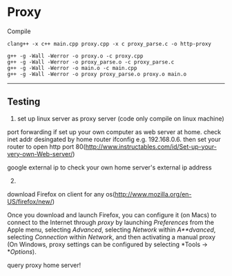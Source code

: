 # Proxy

Compile
```
clang++ -x c++ main.cpp proxy.cpp -x c proxy_parse.c -o http-proxy

g++ -g -Wall -Werror -o proxy.o -c proxy.cpp
g++ -g -Wall -Werror -o proxy_parse.o -c proxy_parse.c
g++ -g -Wall -Werror -o main.o -c main.cpp
g++ -g -Wall -Werror -o proxy proxy_parse.o proxy.o main.o
```

---

## Testing 

1. set up linux server as proxy server (code only compile on linux machine)

port forwarding if set up your own computer as web server at home. check inet addr desingated by home router ifconfig e.g. 192.168.0.6. then set your router to open http port 80(http://www.instructables.com/id/Set-up-your-very-own-Web-server/)

google external ip to check your own home server's external ip address

2. 

download Firefox on client for any os(http://www.mozilla.org/en-US/firefox/new/)
 
 Once you download and launch Firefox, you can configure it (on Macs) to connect to the Internet through *proxy* by launching *Preferences* from the Apple menu, selecting *Advanced*, selecting *Network* within *A**dvanced*, selecting *Connection* within *Network*, and then activating a manual proxy (On Windows, proxy settings can be configured by selecting *Tools → **Options*).

 query proxy home server!
